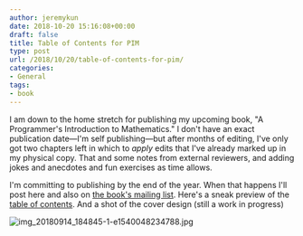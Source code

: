 ```yaml
---
author: jeremykun
date: 2018-10-20 15:16:08+00:00
draft: false
title: Table of Contents for PIM
type: post
url: /2018/10/20/table-of-contents-for-pim/
categories:
- General
tags:
- book
---
```


I am down to the home stretch for publishing my upcoming book, "A Programmer's Introduction to Mathematics." I don't have an exact publication date—I'm self publishing—but after months of editing, I've only got two chapters left in which to _apply_ edits that I've already marked up in my physical copy. That and some notes from external reviewers, and adding jokes and anecdotes and fun exercises as time allows.

I'm committing to publishing by the end of the year. When that happens I'll post here and also on [the book's mailing list](https://jeremykun.us11.list-manage.com/subscribe?u=99aa071e97df95d3a140b1a3f&id=fbe11f6b59). Here's a sneak preview of the [table of contents](https://pim-book.github.io/pdf/pim_toc.pdf). And a shot of the cover design (still a work in progress)

![img_20180914_184845-1-e1540048234788.jpg](https://jeremykun.files.wordpress.com/2018/10/img_20180914_184845-1-e1540048246489.jpg)

